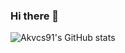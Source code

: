 ### Hi there 👋

![Akvcs91's GitHub stats](https://github-readme-stats.vercel.app/api?username=akvcs91&show_icons=true&theme=radical)
